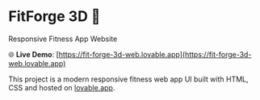 # FitForge 3D 💪

Responsive Fitness App Website

🌐 **Live Demo**: [https://fit-forge-3d-web.lovable.app](https://fit-forge-3d-web.lovable.app)

This project is a modern responsive fitness web app UI built with HTML, CSS and hosted on [lovable.app](https://lovable.app).

